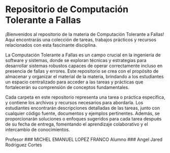 # Repositorio de Computación Tolerante a Fallas

¡Bienvenidos al repositorio de la materia de Computación Tolerante a Fallas! Aquí encontrarás una colección de tareas, trabajos prácticos y recursos relacionados con esta fascinante disciplina.

La Computación Tolerante a Fallas es un campo crucial en la ingeniería de software y sistemas, donde se exploran técnicas y estrategias para desarrollar sistemas robustos capaces de operar correctamente incluso en presencia de fallas y errores. Este repositorio se crea con el propósito de almacenar y organizar el material de la materia, brindando a los estudiantes un espacio centralizado para acceder a las tareas y prácticas que fortalecerán su comprensión de conceptos fundamentales.

Cada carpeta en este repositorio representa una tarea o práctica específica, y contiene los archivos y recursos necesarios para abordarla. Los estudiantes encontrarán descripciones detalladas de las tareas, junto con cualquier código fuente, documentos y ejemplos pertinentes. Además, se proporcionarán soluciones o enfoques sugeridos para cada tarea después de su fecha de entrega, fomentando el aprendizaje colaborativo y el intercambio de conocimientos.

Profesor ### MICHEL EMANUEL LOPEZ FRANCO
Alumno ### Angel Jared Rodriguez Cortes
